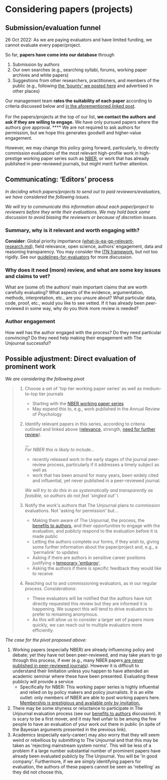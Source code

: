 # Considering papers (projects)

## Submission/evaluation funnel

26 Oct 2022:  As we are paying evaluators and have limited funding, we cannot evaluate every paper/project.&#x20;

So far, **papers have come into our database** through&#x20;

1. Submission by authors
2. Our own searches (e.g., searching syllabi, forums, working paper archives and white papers)
3. Suggestions from other researchers, practitioners, and members of the public (e.g., following [the 'bounty' we posted here](https://forum.effectivealtruism.org/posts/kftzYdmZf4nj2ExN7/what-pivotal-and-useful-research-would-you-like-to-see) and advertised in other places) &#x20;

Our management team **rates the suitability of each paper** according to criteria discussed below and [in the aforementioned linked post](https://forum.effectivealtruism.org/posts/kftzYdmZf4nj2ExN7/what-pivotal-and-useful-research-would-you-like-to-see). \
\
For the papers/projects at the top of our list, **we contact the authors** **and ask if they are willing to engage.** We have only pursued papers where the authors give approval.  ****  We are not required to ask authors for permission, but we hope this generates goodwill and higher-value engagement.&#x20;

However, we may change this policy going forward, particularly, to directly commission evaluations of the most relevant high-profile work in high-prestige working paper series such as [NBER](https://www.nber.org/), or work that has already published in peer-reviewed journals, but might merit further attention.

## Communicating: **‘Editors’ process**&#x20;

_In deciding which papers/projects to send out to paid reviewers/evaluators, we have considered the following issues._&#x20;

_We will try to communicate this information about each paper/project to reviewers before they write their evaluations. We may hold back some discussion to avoid biasing the reviewers or because of discretion issues._

### Summary, why is it relevant and worth engaging with?

**Consider**: Global priority importance ([what-is-ea-gp-relevant-research.md](../../the-field-and-ea-gp-research/what-is-ea-gp-relevant-research.md "mention")), field relevance, open science, authors’ engagement, data and reasoning transparency. You may consider the [ITN framework](https://forum.effectivealtruism.org/topics/itn-framework-1), but not too rigidly. See our [guidelines-for-evaluators](../policies-evaluation/guidelines-for-evaluators/ "mention") for more discussion.

### **Why does it need (more) review, and what are some key issues and claims to vet?**

What are (some of) the authors’ main important claims that are worth carefully evaluating? What aspects of the evidence, argumentation, methods, interpretation, etc., are you unsure about? What particular data, code, proof, etc., would you like to see vetted. If it has already been peer-reviewed in some way, why do you think more review is needed?

### **Author engagement**

How well has the author engaged with the process? Do they need particular convincing? Do they need help making their engagement with The Unjournal successful?

## Possible adjustment: Direct evaluation of prominent work

_We are considering the following pivot_

> 1.  Choose a set of 'top tier working paper series’ as well as medium-to-top tier journals&#x20;
>
>     * Starting with the [NBER working paper series](https://www.nber.org/papers?page=1\&perPage=50\&sortBy=public\_date)
>     * May expand this to, e.g., work published in the Annual Review of Psychology
>
>
> 2.  Identify relevant papers in this series, according to criteria outlined and linked above ([relevance](considering-projects.md#summary-why-is-it-relevant-and-worth-engaging-with), strength, [need for further review](considering-projects.md#why-does-it-need-more-review-and-what-are-some-key-issues-and-claims-to-vet)).&#x20;
>
>     __\
>     _For NBER this is likely to include..._
>
>     * recently released work in the early stages of the journal peer-review process, particularly if it addresses a timely subject as well as&#x20;
>     * work that has been around for many years, been widely cited and influential, yet never published in a peer-reviewed journal.
>
>     _We will try to do this in as systematically and transparently as feasible, so authors do not feel 'singled out'_ \
>
> 3.  Notify the work's authors that The Unjournal plans to commission evaluations. Not 'asking for permission' but...&#x20;
>
>     * Making them aware of The Unjournal, the process, the[ benefits to authors](../../key-issues-explanations-faq/faq-interaction/for-researchers-authors.md#why-should-researchers-and-groups-submit-their-work-to-and-engage-with-the-unjournal), and their opportunities to engage with the evaluation, and publicly respond to the evaluation before it is made public
>     * Letting the authors complete our forms, if they wish to, giving some further information about the paper/project and, e.g., a 'permalink' to updates
>     * Asking if there are authors in sensitive career positions justifying a [temporary 'embargo](../../key-issues-explanations-faq/faq-interaction/for-researchers-authors.md#conditional-embargo)',
>     * Asking the authors if there is specific feedback they would like to receive
>
>
> 4. Reaching out to and commissioning evaluators, as in our regular process. _Considerations_:
>    * These evaluators will be notified that the authors have not directly requested this review but they are informed it is happening. We suspect this will tend to drive evaluators to prefer to remaining anonymous.
>    * As this will allow us to consider a larger set of papers more quickly, we can reach out to multiple evaluators more efficiently.   &#x20;

_The case for the pivot proposed above:_

1. Working papers (especially NBER) are already influencing policy and debate; yet they have not been peer-reviewed, and may take years to go through this process, if ever (e.g., many NBER papers[ are never published in peer-reviewed journals](https://bldavies.com/blog/publication-outcomes-nber-working-papers/)). However it is difficult to understand their limitation unless you happen to have attended an academic seminar where these have been presented. Evaluating these publicly will provide a service
   * Specifically for NBER: This working paper series is highly influential and relied on by policy makers and policy journalists. It is an elite outlet: only members of NBER are able to post working papers here. [Membership is prestigious and available only by invitation.](https://economistwritingeveryday.com/2022/05/02/lets-talk-about-the-nber/)&#x20;
2. &#x20;There may be some shyness or reluctance to participate in The Unjournal evaluation process (see our [benefits to authors](../../key-issues-explanations-faq/faq-interaction/for-researchers-authors.md#why-should-researchers-and-groups-submit-their-work-to-and-engage-with-the-unjournal) discussion).  It is scary to be a first mover, and it may feel unfair to be among the few people to have an evaluation of your work out there in public (in spite of the Bayesian arguments presented in the previous link).&#x20;
3. Academics (especially early-career) may also worry that they will seem weird or rebellious by submitting to The Unjournal and that this may be taken as 'rejecting mainstream system norms'. This will be less of a problem if a large number substantial number of prominent papers have already been evaluated publicly by The Unjournal. You will be 'in good company'. Furthermore, if we are simply identifying papers for evaluation, the authors of these papers cannot be seen as 'rebelling' as they did not choose this,&#x20;



